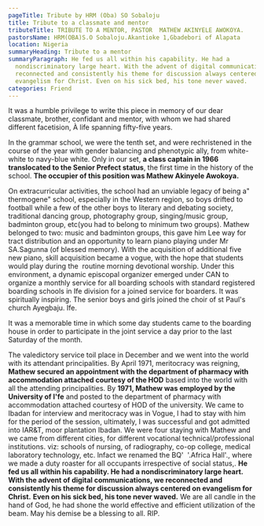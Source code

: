 ```yaml
---
pageTitle: Tribute by HRM (Oba) SO Sobaloju
title: Tribute to a classmate and mentor
tributeTitle: TRIBUTE TO A MENTOR, PASTOR  MATHEW AKINYELE AWOKOYA.
pastorsName: HRM(OBA)S.O Sobaloju.Akantioke 1,Gbadebori of Alapata
location: Nigeria
summaryHeading: Tribute to a mentor
summaryParagraph: He fed us all within his capability. He had a
  nondiscriminatory large heart. With the advent of digital communications, we
  reconnected and consistently his theme for discussion always centered on
  evangelism for Christ. Even on his sick bed, his tone never waved.
categories: Friend
---
```

It was a humble privilege to write this piece in memory of our dear classmate, brother, confidant and mentor, with whom we had shared different facetision, À life spanning fifty-five years.

In the grammar school, we were the tenth set, and were rechristened in the course of the year with gender balancing and phenotypic ally, from white-white to navy-blue white. Only in our set, **a class captain in 1966 translocated to the Senior Prefect status**, the first time in the history of the school. **The occupier of this position was Mathew Akinyele Awokoya.**

On extracurricular activities, the school had an unviable legacy of being a" thermogene" school, especially in the Western region, so boys drifted to football while a few of the other boys to literary and debating society, traditional dancing group, photography group, singing/music group, badminton group, etc(you had to belong to minimum two groups). Mathew belonged to two: music and badminton groups, this gave him Lee way for tract distribution and an opportunity to learn piano playing under Mr SA.Sagunna (of blessed memory). With the acquisition of additional five new piano, skill acquisition became a vogue, with the hope that students would play during the  routine morning devotional worship. Under this environment, a dynamic episcopal organizer emerged under CAN to organize a monthly service for all boarding schools with standard registered boarding schools in Ife division for a joined service for boarders. It was spiritually inspiring. The senior boys and girls joined the choir of st Paul's church Ayegbaju. Ife.

It was a memorable time in which some day students came to the boarding house in order to participate in the joint service a day prior to the last Saturday of the month.

The valedictory service toil place in December and we went into the world with its attendant principalities. By April 1971, meritocracy was reigning, **Mathew secured an appointment with the department of pharmacy with accommodation attached courtesy of the HOD** based into the world with all the attending principalities. By **1971, Mathew was employed by the University of I'fe** and posted to the department of pharmacy with accommodation attached courtesy of HOD of the university. We came to Ibadan for interview and meritocracy was in Vogue, l had to stay with him for the period of the session, ultimately, I was successful and got admitted into IAR&T, moor plantation Ibadan. We were four staying with Mathew and we came from different cities, for different vocational technical/professional institutions. viz: schools of nursing, of radiography, co-op college, medical laboratory technology, etc. lnfact we renamed the BQ'  '.Africa Hall'., where we made a duty roaster for all occupants irrespective of social status,. **He fed us all within his capability. He had a nondiscriminatory large heart. With the advent of digital communications, we reconnected and consistently his theme for discussion always centered on evangelism for Christ.** **Even on his sick bed, his tone never waved.** We are all candle in the hand of God, he had shone the world effective and efficient utilization of the beam. May his demise be a blessing to all. RIP.